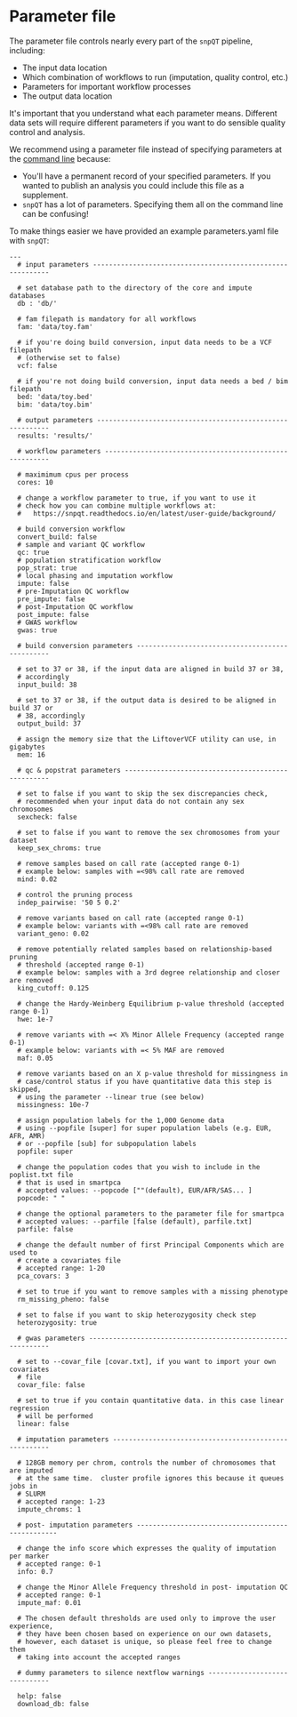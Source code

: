 # Parameter file

The parameter file controls nearly every part of the `snpQT` pipeline, including:

* The input data location
* Which combination of workflows to run (imputation, quality control, etc.)
* Parameters for important workflow processes 
* The output data location

It's important that you understand what each parameter means. Different data
sets will require different parameters if you want to do sensible quality
control and analysis.

We recommend using a parameter file instead of specifying parameters at the
[command line](https://www.nextflow.io/docs/latest/config.html) because:

* You'll have a permanent record of your specified parameters. If you wanted to
  publish an analysis you could include this file as a supplement.
* `snpQT` has a lot of parameters. Specifying them all on the command line can
  be confusing!

To make things easier we have provided an example parameters.yaml file with
`snpQT`:

```
---
  # input parameters -----------------------------------------------------------
  
  # set database path to the directory of the core and impute databases
  db : 'db/'
  
  # fam filepath is mandatory for all workflows
  fam: 'data/toy.fam'

  # if you're doing build conversion, input data needs to be a VCF filepath
  # (otherwise set to false)
  vcf: false

  # if you're not doing build conversion, input data needs a bed / bim filepath
  bed: 'data/toy.bed'
  bim: 'data/toy.bim'
  
  # output parameters ----------------------------------------------------------
  results: 'results/'
  
  # workflow parameters --------------------------------------------------------
  
  # maximimum cpus per process
  cores: 10

  # change a workflow parameter to true, if you want to use it
  # check how you can combine multiple workflows at:
  #   https://snpqt.readthedocs.io/en/latest/user-guide/background/
  
  # build conversion workflow
  convert_build: false
  # sample and variant QC workflow
  qc: true
  # population stratification workflow
  pop_strat: true 
  # local phasing and imputation workflow
  impute: false
  # pre-Imputation QC workflow
  pre_impute: false
  # post-Imputation QC workflow
  post_impute: false
  # GWAS workflow
  gwas: true

  # build conversion parameters ------------------------------------------------
  
  # set to 37 or 38, if the input data are aligned in build 37 or 38,
  # accordingly
  input_build: 38
  
  # set to 37 or 38, if the output data is desired to be aligned in build 37 or
  # 38, accordingly
  output_build: 37
  
  # assign the memory size that the LiftoverVCF utility can use, in gigabytes
  mem: 16

  # qc & popstrat parameters ---------------------------------------------------
  
  # set to false if you want to skip the sex discrepancies check, 
  # recommended when your input data do not contain any sex chromosomes
  sexcheck: false
  
  # set to false if you want to remove the sex chromosomes from your dataset
  keep_sex_chroms: true
  
  # remove samples based on call rate (accepted range 0-1)
  # example below: samples with =<98% call rate are removed  
  mind: 0.02
  
  # control the pruning process
  indep_pairwise: '50 5 0.2'
  
  # remove variants based on call rate (accepted range 0-1)
  # example below: variants with =<98% call rate are removed
  variant_geno: 0.02
  
  # remove potentially related samples based on relationship-based pruning
  # threshold (accepted range 0-1)
  # example below: samples with a 3rd degree relationship and closer are removed
  king_cutoff: 0.125
  
  # change the Hardy-Weinberg Equilibrium p-value threshold (accepted range 0-1)
  hwe: 1e-7
  
  # remove variants with =< X% Minor Allele Frequency (accepted range 0-1)
  # example below: variants with =< 5% MAF are removed
  maf: 0.05
  
  # remove variants based on an X p-value threshold for missingness in
  # case/control status if you have quantitative data this step is skipped,
  # using the parameter --linear true (see below)
  missingness: 10e-7
  
  # assign population labels for the 1,000 Genome data 
  # using --popfile [super] for super population labels (e.g. EUR, AFR, AMR) 
  # or --popfile [sub] for subpopulation labels
  popfile: super
  
  # change the population codes that you wish to include in the poplist.txt file
  # that is used in smartpca
  # accepted values: --popcode [""(default), EUR/AFR/SAS... ]
  popcode: " "
  
  # change the optional parameters to the parameter file for smartpca
  # accepted values: --parfile [false (default), parfile.txt]
  parfile: false
  
  # change the default number of first Principal Components which are used to
  # create a covariates file
  # accepted range: 1-20
  pca_covars: 3
  
  # set to true if you want to remove samples with a missing phenotype
  rm_missing_pheno: false
  
  # set to false if you want to skip heterozygosity check step
  heterozygosity: true 

  # gwas parameters ------------------------------------------------------------
  
  # set to --covar_file [covar.txt], if you want to import your own covariates
  # file  
  covar_file: false
  
  # set to true if you contain quantitative data. in this case linear regression
  # will be performed  
  linear: false

  # imputation parameters ------------------------------------------------------
  
  # 128GB memory per chrom, controls the number of chromosomes that are imputed
  # at the same time.  cluster profile ignores this because it queues jobs in
  # SLURM
  # accepted range: 1-23
  impute_chroms: 1 

  # post- imputation parameters --------------------------------------------------
  
  # change the info score which expresses the quality of imputation per marker
  # accepted range: 0-1
  info: 0.7
  
  # change the Minor Allele Frequency threshold in post- imputation QC
  # accepted range: 0-1
  impute_maf: 0.01
  
  # The chosen default thresholds are used only to improve the user experience,
  # they have been chosen based on experience on our own datasets, 
  # however, each dataset is unique, so please feel free to change them
  # taking into account the accepted ranges
  
  # dummy parameters to silence nextflow warnings ------------------------------
  
  help: false
  download_db: false

```

